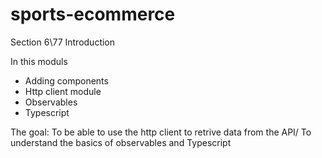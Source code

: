 # sports-ecommerce

Section 6\77 Introduction

In this moduls
- Adding components
- Http client module
- Observables
- Typescript

The goal:
To be able to use the http client to
retrive data from the API/
To understand the basics of observables and Typescript
